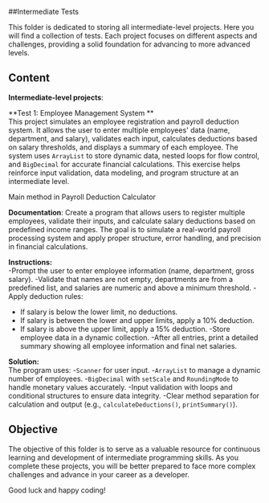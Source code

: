 ##Intermediate Tests

This folder is dedicated to storing all intermediate-level projects. Here you will find a collection of tests. 
Each project focuses on different aspects and challenges, providing a solid foundation for advancing to more advanced levels.

## Content

**Intermediate-level projects**: 

**Test 1: Employee Management System **  
This project simulates an employee registration and payroll deduction system.
It allows the user to enter multiple employees' data (name, department, and salary), validates each input, calculates deductions based on salary thresholds, and displays a summary of each employee.
The system uses `ArrayList` to store dynamic data, nested loops for flow control, and `BigDecimal` for accurate financial calculations.
This exercise helps reinforce input validation, data modeling, and program structure at an intermediate level.

Main method in Payroll Deduction Calculator

**Documentation**:
Create a program that allows users to register multiple employees, validate their inputs, and calculate salary deductions based on predefined income ranges. The goal is to simulate a real-world payroll processing system and apply proper structure, error handling, and precision in financial calculations.

**Instructions:**  
-Prompt the user to enter employee information (name, department, gross salary).
-Validate that names are not empty, departments are from a predefined list, and salaries are numeric and above a minimum threshold.
-Apply deduction rules:
  - If salary is below the lower limit, no deductions.
  - If salary is between the lower and upper limits, apply a 10% deduction.
  - If salary is above the upper limit, apply a 15% deduction.
-Store employee data in a dynamic collection.
-After all entries, print a detailed summary showing all employee information and final net salaries.


**Solution:**  
The program uses:
-`Scanner` for user input.
-`ArrayList` to manage a dynamic number of employees.
-`BigDecimal` with `setScale` and `RoundingMode` to handle monetary values accurately.
-Input validation with loops and conditional structures to ensure data integrity.
-Clear method separation for calculation and output (e.g., `calculateDeductions()`, `printSummary()`).
 
## Objective
The objective of this folder is to serve as a valuable resource for continuous learning and development of intermediate programming skills. As you complete these projects, you will be better prepared to face more complex challenges and advance in your career as a developer.

Good luck and happy coding!
